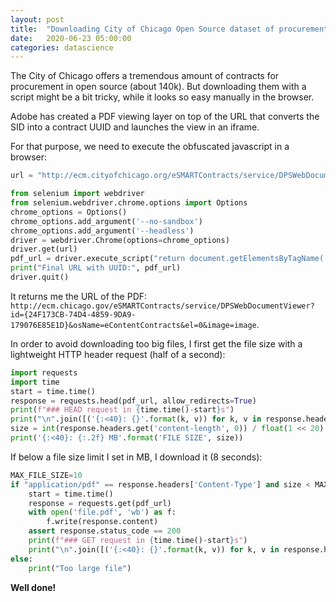 ```yaml
---
layout: post
title:  "Downloading City of Chicago Open Source dataset of procurement contracts for DataScience"
date:   2020-06-23 05:00:00
categories: datascience
---
```


The City of Chicago offers a tremendous amount of contracts for procurement in open source (about 140k). But downloading them with a script might be a bit tricky, while it looks so easy manually in the browser.

Adobe has created a PDF viewing layer on top of the URL that converts the SID into a contract UUID and launches the view in an iframe.

For that purpose, we need to execute the obfuscated javascript in a browser:
```python
url = "http://ecm.cityofchicago.org/eSMARTContracts/service/DPSWebDocumentViewer?sid=EDGE&id=00010GRP"

from selenium import webdriver
from selenium.webdriver.chrome.options import Options
chrome_options = Options()
chrome_options.add_argument('--no-sandbox')
chrome_options.add_argument('--headless')
driver = webdriver.Chrome(options=chrome_options)
driver.get(url)
pdf_url = driver.execute_script("return document.getElementsByTagName('iframe')[0].src")
print("Final URL with UUID:", pdf_url)
driver.quit()
```

It returns me the URL of the PDF: `http://ecm.chicago.gov/eSMARTContracts/service/DPSWebDocumentViewer?id={24F173CB-74D4-4859-9DA9-179076E85E1D}&osName=eContentContracts&el=0&image=image`.

In order to avoid downloading too big files, I first get the file size with a lightweight HTTP header request (half of a second):

```python
import requests
import time
start = time.time()
response = requests.head(pdf_url, allow_redirects=True)
print(f"### HEAD request in {time.time()-start}s")
print("\n".join([('{:<40}: {}'.format(k, v)) for k, v in response.headers.items()]))
size = int(response.headers.get('content-length', 0)) / float(1 << 20) # number of bytes in a megabyte
print('{:<40}: {:.2f} MB'.format('FILE SIZE', size))
```

If below a file size limit I set in MB, I download it (8 seconds):

```python
MAX_FILE_SIZE=10
if "application/pdf" == response.headers['Content-Type'] and size < MAX_FILE_SIZE:
    start = time.time()
    response = requests.get(pdf_url)
    with open('file.pdf', 'wb') as f:
        f.write(response.content)
    assert response.status_code == 200
    print(f"### GET request in {time.time()-start}s")
    print("\n".join([('{:<40}: {}'.format(k, v)) for k, v in response.headers.items()]))
else:
    print("Too large file")
```

**Well done!**
